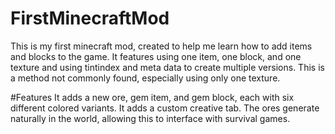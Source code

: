 # FirstMinecraftMod
This is my first minecraft mod, created to help me learn how to add items and blocks to the game. It features using one item, one block, and one texture and using tintindex and meta data to create multiple versions. This is a method not commonly found, especially using only one texture.

#Features
It adds a new ore, gem item, and gem block, each with six different colored variants.
It adds a custom creative tab.
The ores generate naturally in the world, allowing this to interface with survival games. 
